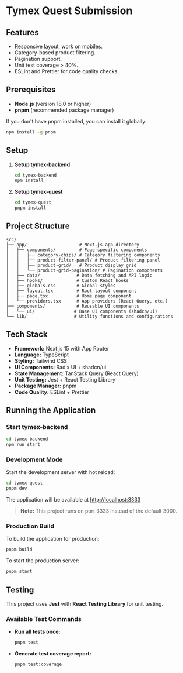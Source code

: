 # Tymex Quest Submission

## Features
- Responsive layout, work on mobiles.
- Category-based product filtering.
- Pagination support.
- Unit test coverage > 40%.
- ESLint and Prettier for code quality checks.

## Prerequisites

- **Node.js** (version 18.0 or higher)
- **pnpm** (recommended package manager)

If you don't have pnpm installed, you can install it globally:
```bash
npm install -g pnpm
```

## Setup

1. **Setup tymex-backend**
   ```bash
   cd tymex-backend
   npm install
   ```

2. **Setup tymex-quest**
   ```bash
   cd tymex-quest
   pnpm install
   ```


## Project Structure

```
src/
├── app/                    # Next.js app directory
│   ├── components/         # Page-specific components
│   │   ├── category-chips/ # Category filtering components
│   │   ├── product-filter-panel/ # Product filtering panel
│   │   ├── product-grid/   # Product display grid
│   │   └── product-grid-pagination/ # Pagination components
│   ├── data/              # Data fetching and API logic
│   ├── hooks/             # Custom React hooks
│   ├── globals.css        # Global styles
│   ├── layout.tsx         # Root layout component
│   ├── page.tsx           # Home page component
│   └── providers.tsx      # App providers (React Query, etc.)
├── components/            # Reusable UI components
│   └── ui/               # Base UI components (shadcn/ui)
└── lib/                  # Utility functions and configurations
```

## Tech Stack

- **Framework:** Next.js 15 with App Router
- **Language:** TypeScript
- **Styling:** Tailwind CSS
- **UI Components:** Radix UI + shadcn/ui
- **State Management:** TanStack Query (React Query)
- **Unit Testing:** Jest + React Testing Library
- **Package Manager:** pnpm
- **Code Quality:** ESLint + Prettier

## Running the Application

### Start tymex-backend
   ```bash
   cd tymex-backend
   npm run start
   ```

### Development Mode

Start the development server with hot reload:
```bash
cd tymex-quest
pnpm dev
```

The application will be available at [http://localhost:3333](http://localhost:3333)

> **Note:** This project runs on port 3333 instead of the default 3000.

### Production Build

To build the application for production:
```bash
pnpm build
```

To start the production server:
```bash
pnpm start
```

## Testing

This project uses **Jest** with **React Testing Library** for unit testing.

### Available Test Commands

- **Run all tests once:**
  ```bash
  pnpm test
  ```

- **Generate test coverage report:**
  ```bash
  pnpm test:coverage
  ```